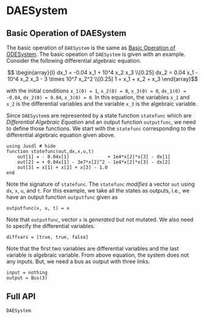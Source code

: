 # DAESystem 



## Basic Operation of DAESystem 
The basic operation of `DAESystem` is the same as [Basic Operation of ODESystem](@ref). The basic opeation of `DAESystem` is given with an example. Consider the following differential algebraic equation.
```math 
    \begin{array}{l}
    dx_1 = -0.04 x_1 + 10^4 x_2 x_3 \\[0.25]
    dx_2 = 0.04 x_1 - 10^4 x_2 x_3  - 3 \times 10^7 x_2^2 \\[0.25]
    1 = x_1 + x_2 + x_3
    \end{array}
```
with the initial conditions ``x_1(0) = 1``, ``x_2(0) = 0``, ``x_3(0) = 0``, ``dx_1(0) = -0.04``, ``dx_2(0) = 0.04``, ``x_3(0) = 0``. In this equation, the variables ``x_1`` and ``x_2`` is the differential variables and the variable ``x_3`` is the algebraic variable.

Since `DAESystem`s are represented by a state function `statefunc` which are *Differential Algebraic Equation* and an output function `outputfunc`, we need to define those functions.
We start with the `statefunc` corresponding to the differential algebraic equation given above. 
```@repl dae_ex 
using Jusdl # hide 
function statefunc(out,dx,x,u,t)
    out[1] = - 0.04x[1]              + 1e4*x[2]*x[3] - dx[1]
    out[2] = + 0.04x[1] - 3e7*x[2]^2 - 1e4*x[2]*x[3] - dx[2]
    out[3] = x[1] + x[2] + x[3] - 1.0
end
```
Note the signature of  `statefunc`. The `statefunc` *modifies* a vector `out` using `dx`, `x`, `u`, and `t`. For this example, we take all the states as outputs, i.e., we have an output function `outputfunc` given as
```@repl dae_ex 
outputfunc(x, u, t) = x
```
Note that `outputfunc`, vector `x` is *generated* but not mutated. We also need to specify the differential variables. 
```@repl dae_ex 
diffvars = [true, true, false]
```
Note that the first two variables are differential variables and the last variable is algebraic variable. From above equation, the system does not any inputs. But, we need a bus as output with three links. 
```@repl dae_ex 
input = nothing 
output = Bus(3)
```



## Full API
```@docs 
DAESystem
```